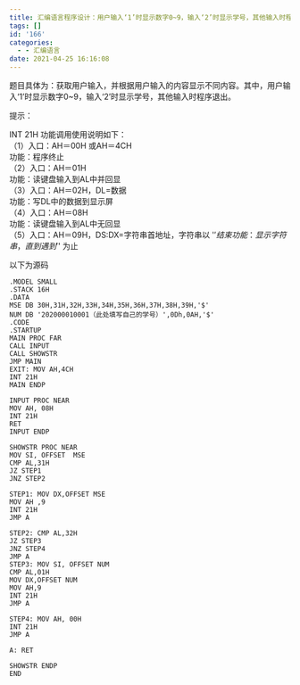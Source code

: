 ```yaml
---
title: 汇编语言程序设计：用户输入‘1’时显示数字0~9，输入‘2’时显示学号，其他输入时程序退出
tags: []
id: '166'
categories:
  - - 汇编语言
date: 2021-04-25 16:16:08
---
```


题目具体为：获取用户输入，并根据用户输入的内容显示不同内容。其中，用户输入‘1’时显示数字0~9，输入‘2’时显示学号，其他输入时程序退出。

提示：

INT 21H 功能调用使用说明如下：  
（1）入口：AH＝00H 或AH＝4CH  
功能：程序终止  
（2）入口：AH＝01H  
功能：读键盘输入到AL中并回显  
（3）入口：AH＝02H，DL=数据  
功能：写DL中的数据到显示屏  
（4）入口：AH＝08H  
功能：读键盘输入到AL中无回显  
（5）入口：AH＝09H，DS:DX=字符串首地址，字符串以 '$' 结束  
功能：显示字符串，直到遇到 '$' 为止

以下为源码

```
.MODEL SMALL   
.STACK 16H   
.DATA 
MSE DB 30H,31H,32H,33H,34H,35H,36H,37H,38H,39H,'$'    
NUM DB '202000010001（此处填写自己的学号）',0Dh,0AH,'$'
.CODE   
.STARTUP 
MAIN PROC FAR      
CALL INPUT   
CALL SHOWSTR   
JMP MAIN   
EXIT: MOV AH,4CH    
INT 21H 
MAIN ENDP   

INPUT PROC NEAR    
MOV AH, 08H   
INT 21H   
RET 
INPUT ENDP 
 
SHOWSTR PROC NEAR   
MOV SI, OFFSET  MSE 
CMP AL,31H
JZ STEP1
JNZ STEP2

STEP1: MOV DX,OFFSET MSE
MOV AH ,9
INT 21H
JMP A

STEP2: CMP AL,32H
JZ STEP3
JNZ STEP4
JMP A
STEP3: MOV SI, OFFSET NUM
CMP AL,01H
MOV DX,OFFSET NUM
MOV AH,9
INT 21H
JMP A

STEP4: MOV AH, 00H
INT 21H
JMP A

A: RET   
 
SHOWSTR ENDP  
END 
```